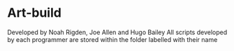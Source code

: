 # Art-build

Developed by Noah Rigden, Joe Allen and Hugo Bailey
All scripts developed by each programmer are stored within the folder labelled with their name
